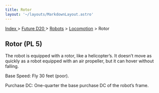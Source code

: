 ```yaml
---
title: Rotor
layout: '~/layouts/MarkdownLayout.astro'
---
```


[ Index ](/) > [ Future D20 ](/future.d20.srd) > [Robots](/future.d20.srd/robots) > [Locomotion](/future.d20.srd/robots/locomotion) > Rotor

## Rotor (PL 5)

The robot is equipped with a rotor, like a helicopter’s. It doesn’t move as
quickly as a robot equipped with an air propeller, but it can hover without
falling.

Base Speed: Fly 30 feet (poor).

Purchase DC: One-quarter the base purchase DC of the robot’s frame.

